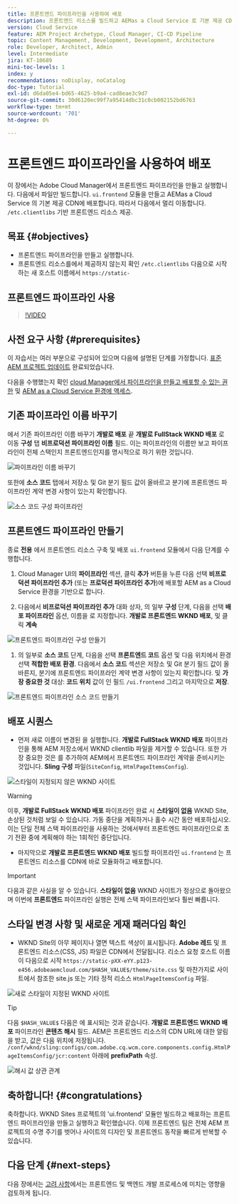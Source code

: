 ```yaml
---
title: 프론트엔드 파이프라인을 사용하여 배포
description: 프론트엔드 리소스를 빌드하고 AEMas a Cloud Service 로 기본 제공 CDN에 배포하는 프론트엔드 파이프라인을 만들고 실행하는 방법에 대해 알아봅니다.
version: Cloud Service
feature: AEM Project Archetype, Cloud Manager, CI-CD Pipeline
topic: Content Management, Development, Development, Architecture
role: Developer, Architect, Admin
level: Intermediate
jira: KT-10689
mini-toc-levels: 1
index: y
recommendations: noDisplay, noCatalog
doc-type: Tutorial
exl-id: d6da05e4-bd65-4625-b9a4-cad8eae3c9d7
source-git-commit: 30d6120ec99f7a95414dbc31c0cb002152bd6763
workflow-type: tm+mt
source-wordcount: '701'
ht-degree: 0%

---
```


# 프론트엔드 파이프라인을 사용하여 배포

이 장에서는 Adobe Cloud Manager에서 프론트엔드 파이프라인을 만들고 실행합니다. 다음에서 파일만 빌드합니다. `ui.frontend` 모듈을 만들고 AEMas a Cloud Service 의 기본 제공 CDN에 배포합니다. 따라서 다음에서 멀리 이동합니다.  `/etc.clientlibs` 기반 프론트엔드 리소스 제공.


## 목표 {#objectives}

* 프론트엔드 파이프라인을 만들고 실행합니다.
* 프론트엔드 리소스를에서 제공하지 않는지 확인 `/etc.clientlibs` 다음으로 시작하는 새 호스트 이름에서 `https://static-`

## 프론트엔드 파이프라인 사용

>[!VIDEO](https://video.tv.adobe.com/v/3409420?quality=12&learn=on)

## 사전 요구 사항 {#prerequisites}

이 자습서는 여러 부분으로 구성되어 있으며 다음에 설명된 단계를 가정합니다. [표준 AEM 프로젝트 업데이트](./update-project.md) 완료되었습니다.

다음을 수행했는지 확인 [cloud Manager에서 파이프라인을 만들고 배포할 수 있는 권한](https://experienceleague.adobe.com/docs/experience-manager-cloud-manager/content/requirements/users-and-roles.html?lang=en#role-definitions) 및 [AEM as a Cloud Service 환경에 액세스](https://experienceleague.adobe.com/docs/experience-manager-cloud-service/content/implementing/using-cloud-manager/manage-environments.html).

## 기존 파이프라인 이름 바꾸기

에서 기존 파이프라인 이름 바꾸기 __개발로 배포__ 끝  __개발로 FullStack WKND 배포__ 로 이동 __구성__ 탭 __비프로덕션 파이프라인 이름__ 필드. 이는 파이프라인의 이름만 보고 파이프라인이 전체 스택인지 프론트엔드인지를 명시적으로 하기 위한 것입니다.

![파이프라인 이름 바꾸기](assets/fullstack-wknd-deploy-dev-pipeline.png)


또한에 __소스 코드__ 탭에서 저장소 및 Git 분기 필드 값이 올바르고 분기에 프론트엔드 파이프라인 계약 변경 사항이 있는지 확인합니다.

![소스 코드 구성 파이프라인](assets/fullstack-wknd-source-code-config.png)


## 프론트엔드 파이프라인 만들기

종료 __전용__ 에서 프론트엔드 리소스 구축 및 배포 `ui.frontend` 모듈에서 다음 단계를 수행합니다.

1. Cloud Manager UI의 __파이프라인__ 섹션, 클릭 __추가__ 버튼을 누른 다음 선택 __비프로덕션 파이프라인 추가__ (또는 __프로덕션 파이프라인 추가__)에 배포할 AEM as a Cloud Service 환경을 기반으로 합니다.

1. 다음에서 __비프로덕션 파이프라인 추가__ 대화 상자, 의 일부 __구성__ 단계, 다음을 선택 __배포 파이프라인__ 옵션, 이름을 로 지정합니다. __개발로 프론트엔드 WKND 배포__, 및 클릭 __계속__

![프론트엔드 파이프라인 구성 만들기](assets/create-frontend-pipeline-configs.png)

1. 의 일부로 __소스 코드__ 단계, 다음을 선택 __프론트엔드 코드__ 옵션 및 다음 위치에서 환경 선택 __적합한 배포 환경__. 다음에서 __소스 코드__ 섹션은 저장소 및 Git 분기 필드 값이 올바른지, 분기에 프론트엔드 파이프라인 계약 변경 사항이 있는지 확인합니다.
및 __가장 중요한 것__ 대상: __코드 위치__ 값이 인 필드 `/ui.frontend` 그리고 마지막으로 __저장__.

![프론트엔드 파이프라인 소스 코드 만들기](assets/create-frontend-pipeline-source-code.png)


## 배포 시퀀스

* 먼저 새로 이름이 변경된 을 실행합니다. __개발로 FullStack WKND 배포__ 파이프라인을 통해 AEM 저장소에서 WKND clientlib 파일을 제거할 수 있습니다. 또한 가장 중요한 것은 를 추가하여 AEM에서 프론트엔드 파이프라인 계약을 준비시키는 것입니다. __Sling 구성__ 파일(`SiteConfig`, `HtmlPageItemsConfig`).

![스타일이 지정되지 않은 WKND 사이트](assets/unstyled-wknd-site.png)

>[!WARNING]
>
>이후, __개발로 FullStack WKND 배포__ 파이프라인 완료 시 __스타일이 없음__ WKND Site, 손상된 것처럼 보일 수 있습니다. 가동 중단을 계획하거나 홀수 시간 동안 배포하십시오. 이는 단일 전체 스택 파이프라인을 사용하는 것에서부터 프론트엔드 파이프라인으로 초기 전환 중에 계획해야 하는 1회적인 중단입니다.


* 마지막으로 __개발로 프론트엔드 WKND 배포__ 빌드할 파이프라인 `ui.frontend` 는 프론트엔드 리소스를 CDN에 바로 모듈화하고 배포합니다.

>[!IMPORTANT]
>
>다음과 같은 사실을 알 수 있습니다. __스타일이 없음__ WKND 사이트가 정상으로 돌아왔으며 이번에 __프론트엔드__ 파이프라인 실행은 전체 스택 파이프라인보다 훨씬 빠릅니다.

## 스타일 변경 사항 및 새로운 게재 패러다임 확인

* WKND Site의 아무 페이지나 열면 텍스트 색상이 표시됩니다. __Adobe 레드__ 및 프론트엔드 리소스(CSS, JS) 파일은 CDN에서 전달됩니다. 리소스 요청 호스트 이름이 다음으로 시작 `https://static-pXX-eYY.p123-e456.adobeaemcloud.com/$HASH_VALUE$/theme/site.css` 및 마찬가지로 사이트에서 참조한 site.js 또는 기타 정적 리소스 `HtmlPageItemsConfig` 파일.


![새로 스타일이 지정된 WKND 사이트](assets/newly-styled-wknd-site.png)



>[!TIP]
>
>다음 `$HASH_VALUE$` 다음은 에 표시되는 것과 같습니다. __개발로 프론트엔드 WKND 배포__  파이프라인 __콘텐츠 해시__ 필드. AEM은 프론트엔드 리소스의 CDN URL에 대한 알림을 받고, 값은 다음 위치에 저장됩니다. `/conf/wknd/sling:configs/com.adobe.cq.wcm.core.components.config.HtmlPageItemsConfig/jcr:content` 아래에 __prefixPath__ 속성.


![해시 값 상관 관계](assets/hash-value-correlartion.png)



## 축하합니다! {#congratulations}

축하합니다. WKND Sites 프로젝트의 &#39;ui.frontend&#39; 모듈만 빌드하고 배포하는 프론트엔드 파이프라인을 만들고 실행하고 확인했습니다. 이제 프론트엔드 팀은 전체 AEM 프로젝트의 수명 주기를 벗어나 사이트의 디자인 및 프론트엔드 동작을 빠르게 반복할 수 있습니다.

## 다음 단계 {#next-steps}

다음 장에서는 [고려 사항](considerations.md)에서는 프론트엔드 및 백엔드 개발 프로세스에 미치는 영향을 검토하게 됩니다.
